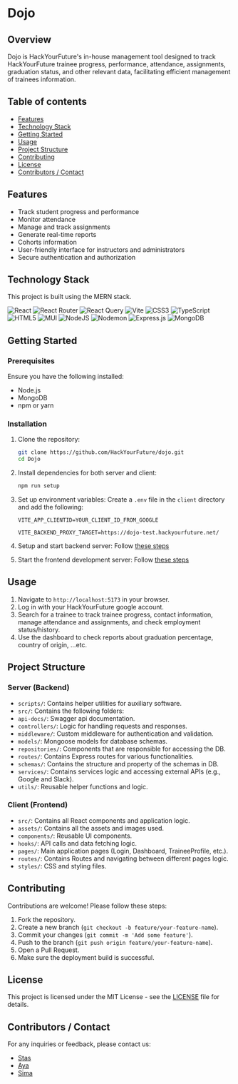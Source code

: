 # Dojo

## Overview

Dojo is HackYourFuture's in-house management tool designed to track HackYourFuture trainee progress, performance, attendance, assignments, graduation status, and other relevant data, facilitating efficient management of trainees information.

## Table of contents

- [Features](#features)
- [Technology Stack](#technology-stack)
- [Getting Started](#getting-started)
- [Usage](#usage)
- [Project Structure](#project-structure)
- [Contributing](#contributing)
- [License](#license)
- [Contributors / Contact](#contributors--contact)

## Features

- Track student progress and performance
- Monitor attendance
- Manage and track assignments
- Generate real-time reports
- Cohorts information
- User-friendly interface for instructors and administrators
- Secure authentication and authorization

## Technology Stack

This project is built using the MERN stack.

![React](https://img.shields.io/badge/react-%2320232a.svg?style=for-the-badge&logo=react&logoColor=%2361DAFB)
![React Router](https://img.shields.io/badge/React_Router-CA4245?style=for-the-badge&logo=react-router&logoColor=white)
![React Query](https://img.shields.io/badge/-React%20Query-FF4154?style=for-the-badge&logo=react%20query&logoColor=white)
![Vite](https://img.shields.io/badge/vite-%23646CFF.svg?style=for-the-badge&logo=vite&logoColor=white)
![CSS3](https://img.shields.io/badge/css3-%231572B6.svg?style=for-the-badge&logo=css3&logoColor=white)
![TypeScript](https://img.shields.io/badge/typescript-%2523323330.svg?style=for-the-badge&logo=typescript&logoColor=%2523F7DF1E)
![HTML5](https://img.shields.io/badge/html5-%23E34F26.svg?style=for-the-badge&logo=html5&logoColor=white)
![MUI](https://img.shields.io/badge/MUI-%23563D7C.svg?style=for-the-badge&logo=MUI&logoColor=white)
![NodeJS](https://img.shields.io/badge/node.js-6DA55F?style=for-the-badge&logo=node.js&logoColor=white)
![Nodemon](https://img.shields.io/badge/NODEMON-%23323330.svg?style=for-the-badge&logo=nodemon&logoColor=%BBDEAD)
![Express.js](https://img.shields.io/badge/express.js-%23404d59.svg?style=for-the-badge&logo=express&logoColor=%2361DAFB)
![MongoDB](https://img.shields.io/badge/-MongoDB-13aa52?style=for-the-badge&logo=mongodb&logoColor=white)

## Getting Started

### Prerequisites

Ensure you have the following installed:

- Node.js
- MongoDB
- npm or yarn

### Installation

1. Clone the repository:

   ```bash
   git clone https://github.com/HackYourFuture/dojo.git
   cd Dojo
   ```

2. Install dependencies for both server and client:

   ```bash
   npm run setup
   ```

3. Set up environment variables:
   Create a `.env` file in the `client` directory and add the following:

   ```
   VITE_APP_CLIENTID=YOUR_CLIENT_ID_FROM_GOOGLE

   VITE_BACKEND_PROXY_TARGET=https://dojo-test.hackyourfuture.net/
   ```

4. Setup and start backend server:
   Follow [these steps](server/README.md)

5. Start the frontend development server:
   Follow [these steps](client/README.md)

## Usage

1. Navigate to `http://localhost:5173` in your browser.
2. Log in with your HackYourFuture google account.
3. Search for a trainee to track trainee progress, contact information, manage attendance and assignments, and check employment status/history.
4. Use the dashboard to check reports about graduation percentage, country of origin, ...etc.

## Project Structure

### Server (Backend)

- `scripts/`: Contains helper utilities for auxiliary software.
- `src/`: Contains the following folders:
- `api-docs/`: Swagger api documentation.
- `controllers/`: Logic for handling requests and responses.
- `middleware/`: Custom middleware for authentication and validation.
- `models/`: Mongoose models for database schemas.
- `repositories/`: Components that are responsible for accessing the DB.
- `routes/`: Contains Express routes for various functionalities.
- `schemas/`: Contains the structure and property of the schemas in DB.
- `services/`: Contains services logic and accessing external APIs (e.g., Google and Slack).
- `utils/`: Reusable helper functions and logic.

### Client (Frontend)

- `src/`: Contains all React components and application logic.
- `assets/`: Contains all the assets and images used.
- `components/`: Reusable UI components.
- `hooks/`: API calls and data fetching logic.
- `pages/`: Main application pages (Login, Dashboard, TraineeProfile, etc.).
- `routes/`: Contains Routes and navigating between different pages logic.
- `styles/`: CSS and styling files.

## Contributing

Contributions are welcome! Please follow these steps:

1. Fork the repository.
2. Create a new branch (`git checkout -b feature/your-feature-name`).
3. Commit your changes (`git commit -m 'Add some feature'`).
4. Push to the branch (`git push origin feature/your-feature-name`).
5. Open a Pull Request.
6. Make sure the deployment build is successful.

## License

This project is licensed under the MIT License - see the [LICENSE](LICENSE) file for details.

## Contributors / Contact

For any inquiries or feedback, please contact us:

- [Stas](https://github.com/stasel)
- [Aya](https://github.com/Aya-Alabrash)
- [Sima](https://github.com/sima-milli)
